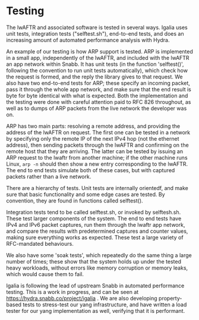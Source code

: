 # Testing

The lwAFTR and associated software is tested in several ways. Igalia uses unit
tests, integration tests ("selftest.sh"), end-to-end tests, and does an
increasing amount of automated performance analysis with Hydra.

An example of our testing is how ARP support is tested. ARP is implemented in a
small app, independently of the lwAFTR, and included with the lwAFTR an app
network within Snabb. It has unit tests (in the function 'selftest()', following
the convention to run unit tests automatically), which check how the request is
formed, and the reply the library gives to that request. We also have two
end-to-end tests for ARP; these specify an incoming packet, pass it through the
whole app network, and make sure that the end result is byte for byte identical
with what is expected. Both the implementation and the testing were done with
careful attention paid to RFC 826 throughout, as well as to dumps of ARP packets
from the live network the developer was on.

ARP has two main parts: resolving a remote address, and providing the address of
the lwAFTR on request. The first one can be tested in a network by specifying
only the remote IP of the next IPv4 hop (not the ethernet address), then sending
packets through the lwAFTR and confirming on the remote host that they are
arriving. The latter can be tested by issuing an ARP request to the lwaftr from
another machine; if the other machine runs Linux, `arp -n` should then show a
new entry corresponding to the lwAFTR.  The end to end tests simulate both of
these cases, but with captured packets rather than a live network.

There are a hierarchy of tests. Unit tests are internally orientedf, and make
sure that basic functionality and some edge cases are tested. By convention,
they are found in functions called selftest().

Integration tests tend to be called selftest.sh, or invoked by selftesh.sh.
These test larger components of the system. The end to end tests have IPv4 and
IPv6 packet captures, run them through the lwaftr app network, and compare the
results with predetermined captures and counter values, making sure everything
works as expected. These test a large variety of RFC-mandated behaviours.

We also have some 'soak tests', which repeatedly do the same thing a large
number of times; these show that the system holds up under the tested heavy
workloads, without errors like memory corruption or memory leaks, which would
cause them to fail.

Igalia is following the lead of upstream Snabb in automated performance testing.
This is a work in progress, and can be seen at
https://hydra.snabb.co/project/igalia . We are also developing property-based
tests to stress-test our yang infrastructure, and have written a load tester for
our yang implementation as well, verifying that it is performant.
